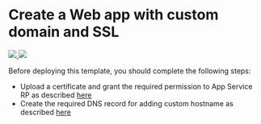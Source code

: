 # Create a Web app with custom domain and SSL

<a href="https://portal.azure.com/#create/Microsoft.Template/uri/https%3A%2F%2Fraw.githubusercontent.com%2Fazure%2Fazure-quickstart-templates%2Fmaster%2F201-web-app-custom-domain-and-ssl%2Fazuredeploy.json" target="_blank">
    <img src="http://azuredeploy.net/deploybutton.png"/>
</a>
<a href="http://armviz.io/#/?load=https%3A%2F%2Fraw.githubusercontent.com%2FAzure%2Fazure-quickstart-templates%2Fmaster%2F201-web-app-custom-domain-and-ssl%2Fazuredeploy.json" target="_blank">
    <img src="http://armviz.io/visualizebutton.png"/>
</a>

<P>
Before deploying this template, you should complete the following steps: <br />
<ul>
<li>Upload a certificate and grant the required permission to App Service RP as described <a href="https://github.com/Azure/azure-quickstart-templates/tree/master/201-web-app-certificate-from-key-vault">here</a></li>
<li>Create the required DNS record for adding custom hostname as described <a href="https://docs.microsoft.com/en-us/azure/app-service-web/web-sites-custom-domain-name">here</a></li>
</ul>